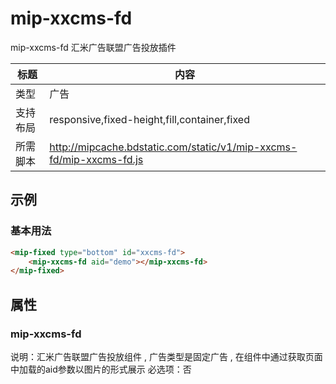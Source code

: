 # mip-xxcms-fd

mip-xxcms-fd 汇米广告联盟广告投放插件

标题|内容
----|----
类型|广告
支持布局|responsive,fixed-height,fill,container,fixed
所需脚本|http://mipcache.bdstatic.com/static/v1/mip-xxcms-fd/mip-xxcms-fd.js

## 示例

### 基本用法
```html
<mip-fixed type="bottom" id="xxcms-fd">
    <mip-xxcms-fd aid="demo"></mip-xxcms-fd>
</mip-fixed>
```

## 属性

### mip-xxcms-fd

说明：汇米广告联盟广告投放组件 , 广告类型是固定广告 , 在组件中通过获取页面中加载的aid参数以图片的形式展示
必选项：否
